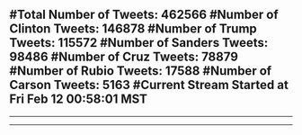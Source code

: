 #Total Number of Tweets: 462566 
#Number of Clinton Tweets: 146878
#Number of Trump Tweets: 115572
#Number of Sanders Tweets: 98486
#Number of Cruz Tweets: 78879
#Number of Rubio Tweets: 17588
#Number of Carson Tweets: 5163
#Current Stream Started at Fri Feb 12 00:58:01 MST
---
---
---
